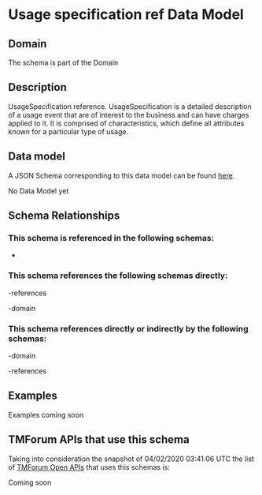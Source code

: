 # Usage specification ref Data Model

## Domain

The  schema is part of the  Domain

## Description

UsageSpecification reference. UsageSpecification is a detailed description of a usage event that are of interest to the business and can have charges applied to it. It is comprised of characteristics, which define all attributes known for a particular type of usage.

## Data model

A JSON Schema corresponding to this data model can be found
[here](https://github.com/tmforum-rand/schemas/blob/candidates/Product/UsageSpecificationRef.schema.json).

No Data Model yet

## Schema Relationships

### This schema is referenced in the following schemas:

-

### This schema references the following schemas directly:

-references

-domain

### This schema references directly or indirectly by the following schemas:

-domain

-references



## Examples

Examples coming soon

## TMForum APIs that use this schema

Taking into consideration the snapshot of 04/02/2020 03:41:06 UTC the list of [TMForum Open APIs](https://www.tmforum.org/open-apis/) that uses this schemas is:

Coming soon